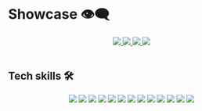 # Showcase 👁️‍🗨️

<div align="center">
  <a href="https://github.com/Makefolder/makefolder">
    <img src="https://github-readme-stats.vercel.app/api/pin/?username=Makefolder&repo=makefolder" />
  </a>
  <a href="https://github.com/Makefolder/deployer">
    <img src="https://github-readme-stats.vercel.app/api/pin/?username=Makefolder&repo=Deployer" />
  </a>
<!--   <a href="https://github.com/Makefolder/STUDLib">
    <img src="https://github-readme-stats.vercel.app/api/pin/?username=Makefolder&repo=STUDLib" />
  </a> -->

  <a href="https://github.com/wrkbnch-io/duels-contract">
    <img src="https://github-readme-stats.vercel.app/api/pin/?username=wrkbnch-io&repo=duels-contract" />
  </a>
  <img src="https://github-readme-stats.vercel.app/api/top-langs/?username=Makefolder&layout=compact&hide_progress=true" />
</div>

<br/>

## Tech skills 🛠️

<p align="center">
<img src="https://img.shields.io/badge/go-00ADD8?&style=for-the-badge&logo=go&logoColor=white" />
<img src="https://img.shields.io/badge/typescript-%23007ACC.svg?&style=for-the-badge&logo=typescript&logoColor=white"/>
<img src="https://img.shields.io/badge/tailwind-%231572B6.svg?&style=for-the-badge&logo=tailwindcss&logoColor=white"/>
<img src="https://img.shields.io/badge/postgresql-4169E1?&style=for-the-badge&logo=postgresql&logoColor=white"/>
<img src="https://img.shields.io/badge/linux-%2300599C.svg?&style=for-the-badge&logo=linux&logoColor=white"/>
<img src="https://img.shields.io/badge/c99-%2300599C.svg?&style=for-the-badge&logo=c&logoColor=white"/>
<img src="https://img.shields.io/badge/react-2C4F7C?&style=for-the-badge&logo=react&logoColor=white"/>
<img src="https://img.shields.io/badge/sqlite-003B57?&style=for-the-badge&logo=sqlite&logoColor=white"/>
<img src="https://img.shields.io/badge/react-002f44?&style=for-the-badge&logo=react&logoColor=white"/>
<img src="https://img.shields.io/badge/next.js-000000?&style=for-the-badge&logo=nextdotjs&logoColor=white"/>
<img src="https://img.shields.io/badge/bun-000000?&style=for-the-badge&logo=bun&logoColor=white"/>
<img src="https://img.shields.io/badge/node.js-5FA04E?&style=for-the-badge&logo=node.js&logoColor=white"/>
<img src="https://img.shields.io/badge/rust-d07f4f.svg?&style=for-the-badge&logo=rust&logoColor=white"/>
</p>

